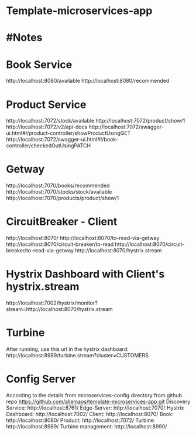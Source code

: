 # Template-microservices-app

#Notes
=======

Book Service
=======
http://localhost:8080/available
http://localhost:8080/recommended

Product Service
=======
http://localhost:7072/stock/available
http://localhost:7072/product/show/1
http://localhost:7072/v2/api-docs
http://localhost:7072/swagger-ui.html#!/product-controller/showProductUsingGET
http://localhost:7072/swagger-ui.html#!/book-controller/checkedOutUsingPATCH

Getway
=======
http://localhost:7070/books/recommended
http://localhost:7070/stocks/stock/available
http://localhost:7070/products/product/show/1

CircuitBreaker - Client
=======
http://localhost:8070/
http://localhost:8070/to-read-via-getway
http://localhost:8070/circuit-breaker/to-read
http://localhost:8070/circuit-breaker/to-read-via-getway
http://localhost:8070/hystrix.stream

Hystrix Dashboard with Client's hystrix.stream
=======
http://localhost:7002/hystrix/monitor?stream=http://localhost:8070/hystrix.stream


Turbine
=======
After running, use this url in the hystrix dashboard:
http://localhost:8989/turbine.stream?cluster=CUSTOMERS


Config Server 
=======
According to the details from microservices-config directory from github repo https://github.com/allemaos/template-microservices-app.git 
Discovery Service: http://localhost:8761/
Edge-Server: http://localhost:7070/
Hystrix Dashboard: http://localhost:7002/
Client: http://localhost:8070/
Book: http://localhost:8080/
Product: http://localhost:7072/
Turbine: http://localhost:8989/
Turbine management: http://localhost:8990/

